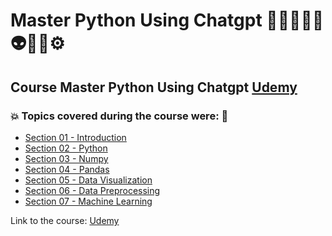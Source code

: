 # Master Python Using Chatgpt 👩🏻‍💻🤯🤖👽🎲🐍⚙️
## Course Master Python Using Chatgpt [Udemy](https://www.udemy.com/course/master-python-using-chatgpt/)
### 💥 Topics covered during the course were: 🚀
- [Section 01 - Introduction](https://github.com/romulovieira777/Master_Python_Using_Chatgpt/tree/main/Section_01_Introduction)
- [Section 02 - Python](https://github.com/romulovieira777/Master_Python_Using_Chatgpt/tree/main/Section_02_Python)
- [Section 03 - Numpy](https://github.com/romulovieira777/Master_Python_Using_Chatgpt/tree/main/Section_03_Numpy)
- [Section 04 - Pandas](https://github.com/romulovieira777/Master_Python_Using_Chatgpt/tree/main/Section_04_Pandas)
- [Section 05 - Data Visualization](https://github.com/romulovieira777/Master_Python_Using_Chatgpt/tree/main/Section_05_Data_Visualization)
- [Section 06 - Data Preprocessing](https://github.com/romulovieira777/Master_Python_Using_Chatgpt/tree/main/Section_06_Data_Preprocessing)
- [Section 07 - Machine Learning]()

Link to the course: [Udemy](https://www.udemy.com/course/master-python-using-chatgpt/)
